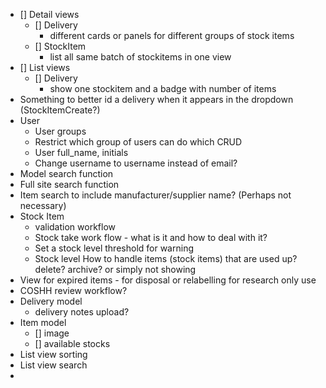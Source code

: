 
- [] Detail views
  - [] Delivery
    - different cards or panels for different groups of stock items
  - [] StockItem
    - list all same batch of stockitems in one view
- [] List views
  - [] Delivery
    - show one stockitem and a badge with number of items
- Something to better id a delivery when it appears in the dropdown (StockItemCreate?)
- User
  - User groups
  - Restrict which group of users can do which CRUD
  - User full_name, initials
  - Change username to username instead of email?
- Model search function
- Full site search function
- Item search to include manufacturer/supplier name? (Perhaps not necessary)
- Stock Item 
    - validation workflow
    - Stock take work flow - what is it and how to deal with it?
    - Set a stock level threshold for warning
    - Stock level How to handle items (stock items) that are used up? delete? archive? or simply not showing
- View for expired items - for disposal or relabelling for research only use
- COSHH review workflow?
- Delivery model
  - delivery notes upload?
- Item model
  - [] image
  - [] available stocks
- List view sorting
- List view search
- 
  